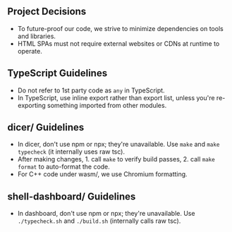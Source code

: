 ## Project Decisions
- To future-proof our code, we strive to minimize dependencies on tools and libraries.
- HTML SPAs must not require external websites or CDNs at runtime to operate.

## TypeScript Guidelines
- Do not refer to 1st party code as `any` in TypeScript.
- In TypeScript, use inline export rather than export list, unless you're re-exporting something imported from other modules.

## dicer/ Guidelines
- In dicer, don't use npm or npx; they're unavailable. Use `make` and `make typecheck` (it internally uses raw tsc).
- After making changes, 1. call `make` to verify build passes, 2. call `make format` to auto-format the code.
- For C++ code under wasm/, we use Chromium formatting.

## shell-dashboard/ Guidelines
- In dashboard, don't use npm or npx; they're unavailable. Use `./typecheck.sh` and `./build.sh` (internally calls raw tsc).
